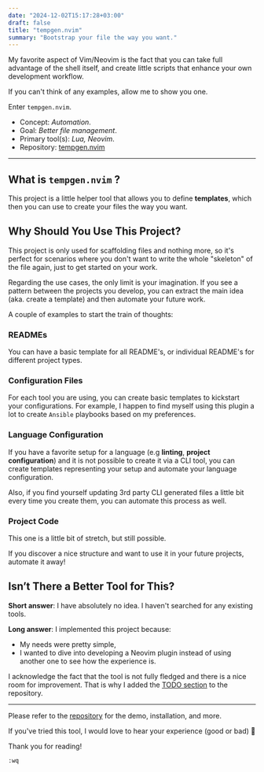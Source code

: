 ```yaml
---
date: "2024-12-02T15:17:28+03:00"
draft: false
title: "tempgen.nvim"
summary: "Bootstrap your file the way you want."
---
```


My favorite aspect of Vim/Neovim is the fact that you can take full advantage of the shell itself, and create little scripts that enhance your own development workflow.

If you can't think of any examples, allow me to show you one.

Enter `tempgen.nvim`.

- Concept: _Automation_.
- Goal: _Better file management_.
- Primary tool(s): _Lua, Neovim_.
- Repository: [tempgen.nvim](https://github.com/acikgozb/tempgen.nvim)

---

## What is `tempgen.nvim` ?

This project is a little helper tool that allows you to define **templates**, which then you can use to create your files the way you want.

## Why Should You Use This Project?

This project is only used for scaffolding files and nothing more, so it's perfect for scenarios where you don't want to write the whole "skeleton" of the file again, just to get started on your work.

Regarding the use cases, the only limit is your imagination.
If you see a pattern between the projects you develop, you can extract the main idea (aka. create a template) and then automate your future work.

A couple of examples to start the train of thoughts:

### READMEs

You can have a basic template for all README's, or individual README's for different project types.

### Configuration Files

For each tool you are using, you can create basic templates to kickstart your configurations.
For example, I happen to find myself using this plugin a lot to create `Ansible` playbooks based on my preferences.

### Language Configuration

If you have a favorite setup for a language (e.g **linting**, **project configuration**) and it is not possible to create it via a CLI tool, you can create templates representing your setup and automate your language configuration.

Also, if you find yourself updating 3rd party CLI generated files a little bit every time you create them, you can automate this process as well.

### Project Code

This one is a little bit of stretch, but still possible.

If you discover a nice structure and want to use it in your future projects, automate it away!

## Isn’t There a Better Tool for This?

**Short answer**: I have absolutely no idea. I haven't searched for any existing tools.

**Long answer**: I implemented this project because:

- My needs were pretty simple,
- I wanted to dive into developing a Neovim plugin instead of using another one to see how the experience is.

I acknowledge the fact that the tool is not fully fledged and there is a nice room for improvement.
That is why I added the [TODO section](https://github.com/acikgozb/tempgen.nvim?tab=readme-ov-file#todo) to the repository.

---

Please refer to the [repository](https://github.com/acikgozb/tempgen.nvim) for the demo, installation, and more.

If you've tried this tool, I would love to hear your experience (good or bad) 🎉

Thank you for reading!

`:wq`

